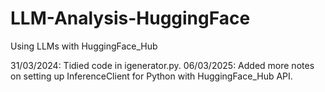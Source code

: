 # LLM-Analysis-HuggingFace
Using LLMs with HuggingFace_Hub

31/03/2024: Tidied code in igenerator.py.
06/03/2025: Added more notes on setting up InferenceClient for Python with HuggingFace_Hub API.
